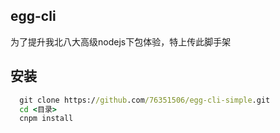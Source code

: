 ## egg-cli
为了提升我北八大高级nodejs下包体验，特上传此脚手架

## 安装
```cmd
  git clone https://github.com/76351506/egg-cli-simple.git
  cd <目录>
  cnpm install
```